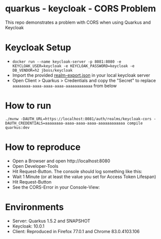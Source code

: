 # quarkus - keycloak - CORS Problem

This repo demonstrates a problem with CORS when using Quarkus and Keycloak

# Keycloak Setup

* `docker run --name keycloak-server -p 8081:8080 -e KEYCLOAK_USER=keycloak -e KEYCLOAK_PASSWORD=keycloak -e DB_VENDOR=h2 jboss/keycloak`
* Import the provided [realm-export.json](realm-export.json) in your local keycloak server
* Open Client > Quarkus > Credentials and copy the "Secret" to replace `aaaaaaaa-aaaa-aaaa-aaaa-aaaaaaaaaaaa` from below

# How to run

`./mvnw -DAUTH_URL=https://localhost:8081/auth/realms/keycloak-cors -DAUTH_CREDENTIALS=aaaaaaaa-aaaa-aaaa-aaaa-aaaaaaaaaaaa compile quarkus:dev`

# How to reproduce

* Open a Browser and open http://localhost:8080
* Open Developer-Tools
* Hit Request-Button. The console should log something like this:
* Wait 1 Minute (or at least the value you set for Access Token Lifespan)
* Hit Request-Button
* See the CORS-Error in your Console-View:

# Environments

* Server: Quarkus 1.5.2 and SNAPSHOT
* Keycloak: 10.0.1
* Client: Reproduced in Firefox 77.0.1 and Chrome 83.0.4103.106
